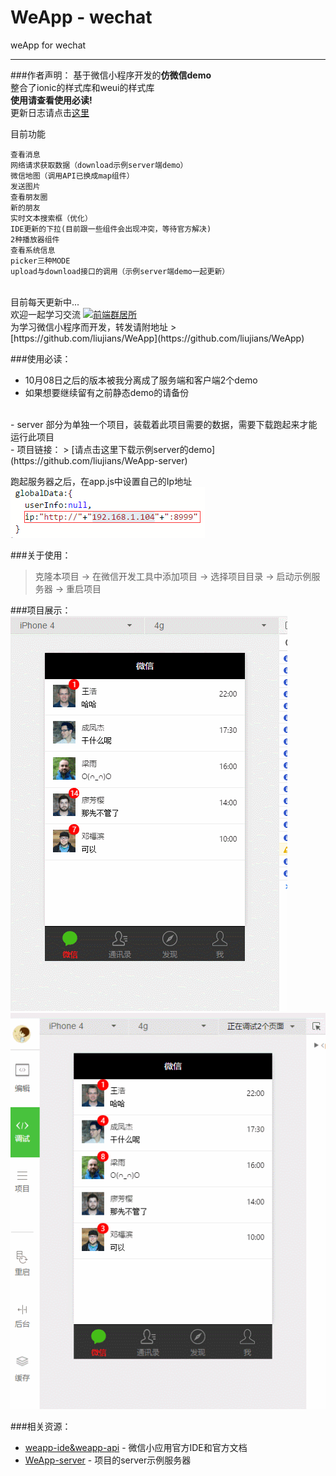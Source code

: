 # WeApp - wechat
weApp for wechat
<hr/>


###作者声明：
基于微信小程序开发的**仿微信demo**
<br/>
整合了ionic的样式库和weui的样式库
<br/>
**使用请查看使用必读!**
<br/>
更新日志请点击[这里](./update.md)

目前功能

    查看消息
	网络请求获取数据（download示例server端demo）
    微信地图（调用API已换成map组件）
    发送图片
    查看朋友圈
    新的朋友
	实时文本搜索框（优化）
	IDE更新的下拉(目前跟一些组件会出现冲突，等待官方解决)
	2种播放器组件
	查看系统信息
	picker三种MODE
	upload与download接口的调用（示例server端demo一起更新）

<br/>
目前每天更新中...
<br/>
欢迎一起学习交流
<a target="_blank" href="http://shang.qq.com/wpa/qunwpa?idkey=9bcf9f7be59b471456c1feec466dab4d54da7ab35c834b8e821ec17177fb33b3"><img border="0" src="http://pub.idqqimg.com/wpa/images/group.png" alt="前端群居所" title="前端群居所"></a>

<br/>
为学习微信小程序而开发，转发请附地址
> [https://github.com/liujians/WeApp](https://github.com/liujians/WeApp)


###使用必读：
- 10月08日之后的版本被我分离成了服务端和客户端2个demo
- 如果想要继续留有之前静态demo的请备份
<br/>
- server 部分为单独一个项目，装载着此项目需要的数据，需要下载跑起来才能运行此项目
<br/>
- 项目链接：
> [请点击这里下载示例server的demo](https://github.com/liujians/WeApp-server)

跑起服务器之后，在app.js中设置自己的Ip地址
<br/>
![image](./ipconfig.png)

###关于使用：
> 克隆本项目 -> 在微信开发工具中添加项目 -> 选择项目目录 -> 启动示例服务器 -> 重启项目


###项目展示：
![image](./GIF.gif)
![image](./GIF_2.gif)


###相关资源：
- [weapp-ide&weapp-api](https://mp.weixin.qq.com/wiki?t=resource/res_main&id=mp1474632113_xQVCl&token=&lang=zh_CN) - 微信小应用官方IDE和官方文档
- [WeApp-server](https://github.com/liujians/WeApp-server) - 项目的server示例服务器

